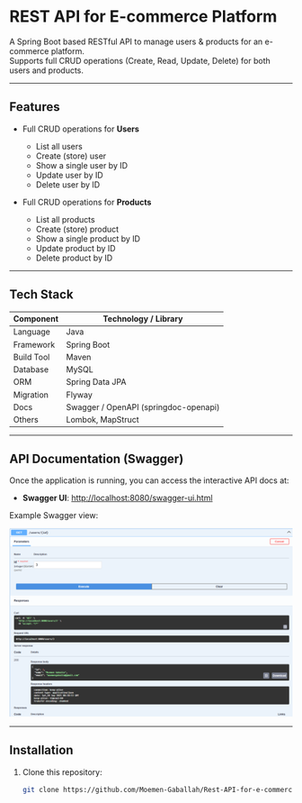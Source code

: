 # REST API for E-commerce Platform

A Spring Boot based RESTful API to manage users & products for an e-commerce platform.  
Supports full CRUD operations (Create, Read, Update, Delete) for both users and products.

---

## Features

- Full CRUD operations for **Users**
    - List all users
    - Create (store) user
    - Show a single user by ID
    - Update user by ID
    - Delete user by ID

- Full CRUD operations for **Products**
    - List all products
    - Create (store) product
    - Show a single product by ID
    - Update product by ID
    - Delete product by ID

---

## Tech Stack

| Component   | Technology / Library |
|-------------|-----------------------|
| Language    | Java |
| Framework   | Spring Boot |
| Build Tool  | Maven |
| Database    | MySQL |
| ORM         | Spring Data JPA |
| Migration   | Flyway |
| Docs        | Swagger / OpenAPI (springdoc-openapi) |
| Others      | Lombok, MapStruct |

---

## API Documentation (Swagger)

Once the application is running, you can access the interactive API docs at:

- **Swagger UI**: [http://localhost:8080/swagger-ui.html](http://localhost:8080/swagger-ui.html)

Example Swagger view:

![Swagger Show User](./swagger-show-user.png)

---

## Installation

1. Clone this repository:
   ```bash
   git clone https://github.com/Moemen-Gaballah/Rest-API-for-e-commerce-platform.git
